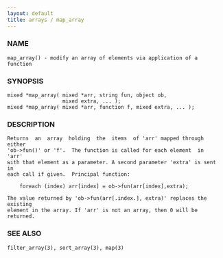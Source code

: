 ```yaml
---
layout: default
title: arrays / map_array
---
```


### NAME

    map_array() - modify an array of elements via application of a function

### SYNOPSIS

    mixed *map_array( mixed *arr, string fun, object ob,
                      mixed extra, ... );
    mixed *map_array( mixed *arr, function f, mixed extra, ... );

### DESCRIPTION

    Returns  an  array  holding  the  items  of 'arr' mapped through either
    'ob->fun()' or 'f'.  The function is called for each element  in  'arr'
    with that element as a parameter. A second parameter 'extra' is sent in
    each call if given.  Principal function:

        foreach (index) arr[index] = ob->fun(arr[index],extra);

    The value returned by 'ob->fun(arr[.index.], extra)' replaces the existing
    element in the array. If 'arr' is not an array, then 0 will be returned.

### SEE ALSO

    filter_array(3), sort_array(3), map(3)

